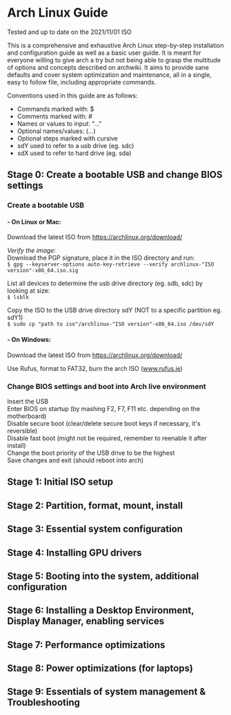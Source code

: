 # Arch Linux Guide

Tested and up to date on the 2021/11/01 ISO

This is a comprehensive and exhaustive Arch Linux step-by-step installation and configuration guide as well as a basic user guide. It is meant for everyone willing to give arch a try but not being able to grasp the multitude of options and concepts described on archwiki. It aims to provide sane defaults and cover system optimization and maintenance, all in a single, easy to follow file, including appropriate commands.

Conventions used in this guide are as follows:
- Commands marked with: $
- Comments marked with: #
- Names or values to input: "..." 
- Optional names/values: (...)
- Optional steps marked with cursive
- sdY used to refer to a usb drive (eg. sdc)
- sdX used to refer to hard drive (eg. sda)

## Stage 0: Create a bootable USB and change BIOS settings

### Create a bootable USB 

#### - On Linux or Mac:

Download the latest ISO from https://archlinux.org/download/

_Verify the image:_ \
Download the PGP signature, place it in the ISO directory and run: \
`$ gpg --keyserver-options auto-key-retrieve --verify archlinux-"ISO version"-x86_64.iso.sig`

List all devices to determine the usb drive directory (eg. sdb, sdc) by looking at size: \
`$ lsblk`

Copy the ISO to the USB drive directory sdY (NOT to a specific partition eg. sdY1) \
`$ sudo cp "path to iso"/archlinux-"ISO version"-x86_64.iso /dev/sdY`
      
#### - On Windows: 

Download the latest ISO from https://archlinux.org/download/

Use Rufus, format to FAT32, burn the arch ISO (www.rufus.ie)

### Change BIOS settings and boot into Arch live environment

Insert the USB \
Enter BIOS on startup (by mashing F2, F7, F11 etc. depending on the motherboard) \
Disable secure boot (clear/delete secure boot keys if necessary, it's reversible) \
Disable fast boot (might not be required, remember to reenable it after install) \
Change the boot priority of the USB drive to be the highest \
Save changes and exit (should reboot into arch)

## Stage 1: Initial ISO setup

## Stage 2: Partition, format, mount, install

## Stage 3: Essential system configuration

## Stage 4: Installing GPU drivers

## Stage 5: Booting into the system, additional configuration

## Stage 6: Installing a Desktop Environment, Display Manager, enabling services

## Stage 7: Performance optimizations

## Stage 8: Power optimizations (for laptops)

## Stage 9: Essentials of system management & Troubleshooting
